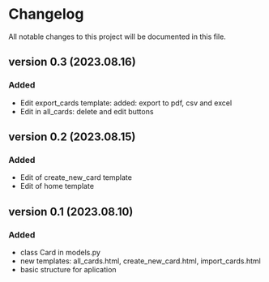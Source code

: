 # Changelog

All notable changes to this project will be documented in this file.

## version 0.3 (2023.08.16)
### Added 
- Edit export_cards template: added: export to pdf, csv and excel
- Edit in all_cards: delete and edit buttons


## version 0.2 (2023.08.15)

### Added 
- Edit of create_new_card template 
- Edit of home template 

## version 0.1 (2023.08.10)

### Added
- class Card in models.py
- new templates: all_cards.html, create_new_card.html, import_cards.html
- basic structure for aplication




